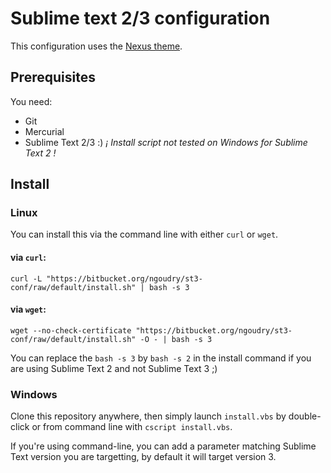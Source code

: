 # Sublime text 2/3 configuration

This configuration uses the [Nexus theme](https://github.com/EleazarCrusader/nexus-theme).

## Prerequisites

You need:

* Git
* Mercurial
* Sublime Text 2/3 :) _¡ Install script not tested on Windows for Sublime Text 2 !_

## Install

### Linux

You can install this via the command line with either `curl` or `wget`.

#### via `curl`:

`curl -L "https://bitbucket.org/ngoudry/st3-conf/raw/default/install.sh" | bash -s 3`

#### via `wget`:

`wget --no-check-certificate "https://bitbucket.org/ngoudry/st3-conf/raw/default/install.sh" -O - | bash -s 3`

You can replace the `bash -s 3` by `bash -s 2` in the install command if you are using Sublime Text 2 and not Sublime Text 3 ;)

### Windows

Clone this repository anywhere, then simply launch `install.vbs` by double-click or from command line with `cscript install.vbs`.

If you're using command-line, you can add a parameter matching Sublime Text version you are targetting, by default it will target version 3.
